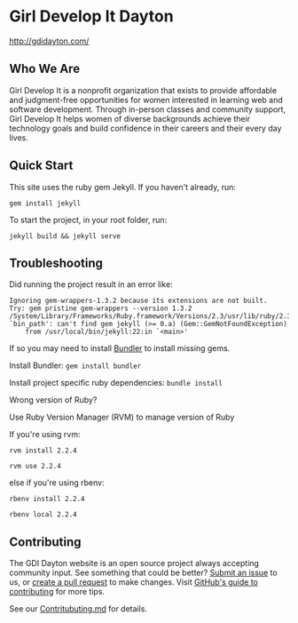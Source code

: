 # Girl Develop It Dayton
http://gdidayton.com/

## Who We Are

Girl Develop It is a nonprofit organization that exists to provide affordable and judgment-free opportunities for women interested in learning web and software development. Through in-person classes and community support, Girl Develop It helps women of diverse backgrounds achieve their technology goals and build confidence in their careers and their every day lives.

## Quick Start

This site uses the ruby gem Jekyll. If you haven't already, run:

`gem install jekyll`

To start the project, in your root folder, run:

`jekyll build && jekyll serve`

## Troubleshooting

Did running the project result in an error like: 

``` Ignoring executable-hooks-1.4.2 because its extensions are not built.  Try: gem pristine executable-hooks --version 1.4.2
Ignoring gem-wrappers-1.3.2 because its extensions are not built.  Try: gem pristine gem-wrappers --version 1.3.2
/System/Library/Frameworks/Ruby.framework/Versions/2.3/usr/lib/ruby/2.3.0/rubygems.rb:241:in `bin_path': can't find gem jekyll (>= 0.a) (Gem::GemNotFoundException)
	from /usr/local/bin/jekyll:22:in `<main>' 
  ```
  
If so you may need to install [Bundler](https://bundler.io/) to install missing gems.

Install Bundler:
`gem install bundler`


Install project specific ruby dependencies:
`bundle install`


Wrong version of Ruby?

Use Ruby Version Manager (RVM) to manage version of Ruby

If you're using rvm:

`rvm install 2.2.4`

`rvm use 2.2.4`

else if you're using rbenv:

`rbenv install 2.2.4`

`rbenv local 2.2.4`

## Contributing

The GDI Dayton website is an open source project always accepting community input. See something that could be better? [Submit an issue](https://github.com/gdidayton/gdidayton/issues) to us, or [create a pull request](https://github.com/gdidayton/gdidayton/pulls) to make changes. Visit [GitHub's guide to contributing](https://guides.github.com/activities/contributing-to-open-source/) for more tips.

See our [Contritubuting.md](https://github.com/gdidayton/gdidayton/blob/gh-pages/CONTRIBUTING.md) for details.
